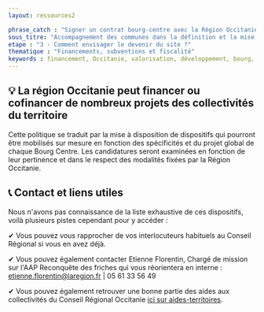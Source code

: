 ```yaml
---
layout: ressources2

phrase_catch : "Signer un contrat bourg-centre avec la Région Occitanie - 31 décembre 2021"
sous_titre: "Accompagnement des communes dans la définition et la mise en œuvre de leur projet de développement et de valorisation"
etape : "3 - Comment envisager le devenir du site ?"
thematique : "Financements, subventions et fiscalité"
keywords : financement, Occitanie, valorisation, développement, bourg, centre, centre-bourg, bourg-centre, contrat, subvention
---
```


## 💡 La région Occitanie peut financer ou cofinancer de nombreux projets des collectivités du territoire

Cette politique se traduit par la mise à disposition de dispositifs qui pourront être mobilisés sur mesure en fonction des spécificités et du projet global de chaque Bourg Centre. Les candidatures seront examinées en fonction de leur pertinence et dans le respect des modalités fixées par la Région Occitanie.

## 📞 Contact et liens utiles

Nous n'avons pas connaissance de la liste exhaustive de ces dispositifs, voilà plusieurs pistes cependant pour y accéder :

✔ Vous pouvez vous rapprocher de vos interlocuteurs habituels au Conseil Régional si vous en avez déjà.

✔ Vous pouvez également contacter Etienne Florentin, Chargé de mission sur l'AAP Reconquête des friches qui vous réorientera en interne : etienne.florentin@laregion.fr | 05 61 33 56 49

✔ Vous pouvez également retrouver une bonne partie des aides aux collectivités du Conseil Régional Occitanie [ici sur aides-territoires](https://aides-territoires.beta.gouv.fr/aides/?integration=&apply_before=&perimeter=70972&backers=91-region-occitanie&text=&order_by=relevance&action=search-filter).

